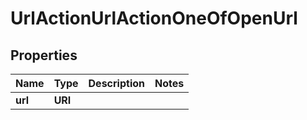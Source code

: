 

# UrlActionUrlActionOneOfOpenUrl


## Properties

| Name | Type | Description | Notes |
|------------ | ------------- | ------------- | -------------|
|**url** | **URI** |  |  |



